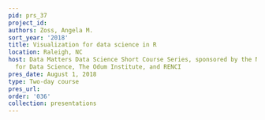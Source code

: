 ```yaml
---
pid: prs_37
project_id: 
authors: Zoss, Angela M.
sort_year: '2018'
title: Visualization for data science in R
location: Raleigh, NC
host: Data Matters Data Science Short Course Series, sponsored by the National Consortium
  for Data Science, The Odum Institute, and RENCI
pres_date: August 1, 2018
type: Two-day course
pres_url: 
order: '036'
collection: presentations
---
```

